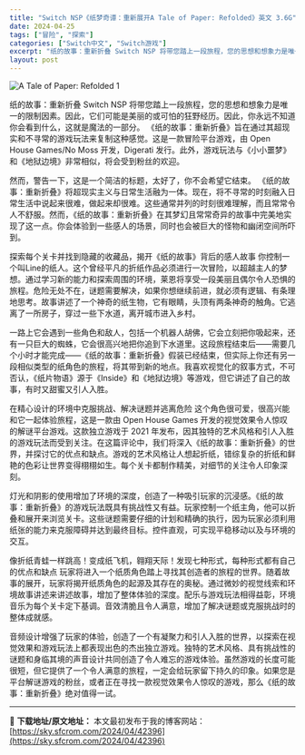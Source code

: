 ```yaml
---
title: "Switch NSP《纸梦奇谭：重新展开A Tale of Paper: Refolded》英文 3.6G"
date: 2024-04-25
tags: ["冒险", "探索"]
categories: ["Switch中文", "Switch游戏"]
excerpt: "纸的故事：重新折叠 Switch NSP 将带您踏上一段旅程，您的思想和想象力是唯一的限制因素。因此，它们可能是美丽的或可怕的狂野经历。因此，你永远不知道你会看到什么，这就是魔法的一部分。 《纸的故事：重新折叠》旨在通过其超现实和不寻常的游戏玩法来复制这种感觉。这是一款冒险平台游戏，由 Open H&hellip;"
layout: post
---
```


<img class="aligncenter" src="https://sky.sfcrom.com/wp-content/uploads/2024/04/20240425113030-99b69.jpeg" alt="A Tale of Paper: Refolded 1" />

纸的故事：重新折叠 Switch NSP 将带您踏上一段旅程，您的思想和想象力是唯一的限制因素。因此，它们可能是美丽的或可怕的狂野经历。因此，你永远不知道你会看到什么，这就是魔法的一部分。 《纸的故事：重新折叠》旨在通过其超现实和不寻常的游戏玩法来复制这种感觉。这是一款冒险平台游戏，由 Open House Games/No Moss 开发，Digerati 发行。此外，游戏玩法与《小小噩梦》和《地狱边境》非常相似，将会受到粉丝的欢迎。

然而，警告一下，这是一个简洁的标题，太好了，你不会希望它结束​​。 《纸的故事：重新折叠》将超现实主义与日常生活融为一体。现在，将不寻常的时刻融入日常生活中说起来很难，做起来却很难。这些通常并列的时刻很难理解，而且常常令人不舒服。然而，《纸的故事：重新折叠》在其梦幻且常常奇异的故事中完美地实现了这一点。你会体验到一些感人的场景，同时也会被巨大的怪物和幽闭空间所吓到。

探索每个关卡并找到隐藏的收藏品，揭开《纸的故事》背后的感人故事
你控制一个叫Line的纸人。这个曾经平凡的折纸作品必须进行一次冒险，以超越主人的梦想。通过学习新的能力和探索周围的环境，莱恩将享受一段美丽且偶尔令人恐惧的旅程。危险无处不在，谜题需要解决，如果你想继续前进，就必须有逻辑、有条理地思考。故事讲述了一个神奇的纸生物，它有眼睛，头顶有两条神奇的触角。它逃离了一所房子，穿过一些下水道，离开城市进入乡村。

一路上它会遇到一些角色和敌人，包括一个机器人胡佛，它会立刻把你吸起来，还有一只巨大的蜘蛛，它会很高兴地把你追到下水道里。这段旅程结束后——需要几个小时才能完成——《纸的故事：重新折叠》假装已经结束，但实际上你还有另一段相似类型的纸角色的旅程，将其带到新的地点。我喜欢视觉化的叙事方式，不可否认，《纸片物语》源于《Inside》和《地狱边境》等游戏，但它讲述了自己的故事，有时又甜蜜又引人入胜。

在精心设计的环境中克服挑战、解决谜题并逃离危险
这个角色很可爱，很高兴能和它一起体验旅程，这是一款由 Open House Games 开发的视觉效果令人惊叹的解谜平台游戏。这款独立游戏于 2021 年发布，因其独特的艺术风格和引人入胜的游戏玩法而受到关注。在这篇评论中，我们将深入《纸的故事：重新折叠》的世界，并探讨它的优点和缺点。游戏的艺术风格让人想起折纸，错综复杂的折纸和鲜艳的色彩让世界变得栩栩如生。每个关卡都制作精美，对细节的关注令人印象深刻。

灯光和阴影的使用增加了环境的深度，创造了一种吸引玩家的沉浸感。《纸的故事：重新折叠》的游戏玩法既具有挑战性又有益。玩家控制一个纸主角，他可以折叠和展开来浏览关卡。这些谜题需要仔细的计划和精确的执行，因为玩家必须利用纸张的能力来克服障碍并达到最终目标。控件直观，可实现平稳移动以及与环境的交互。

像折纸青蛙一样跳高！变成纸飞机，翱翔天际！发现七种形式，每种形式都有自己的优点和缺点
玩家将进入一个纸质角色踏上寻找其创造者的旅程的世界。随着故事的展开，玩家将揭开纸质角色的起源及其存在的奥秘。通过微妙的视觉线索和环境故事讲述来讲述故事，增加了整体体验的深度。配乐与游戏玩法相得益彰，环境音乐为每个关卡定下基调。音效清脆且令人满意，增加了解决谜题或克服挑战时的整体成就感。

音频设计增强了玩家的体验，创造了一个有凝聚力和引人入胜的世界，以探索在视觉效果和游戏玩法上都表现出色的杰出独立游戏。独特的艺术风格、具有挑战性的谜题和身临其境的声音设计共同创造了令人难忘的游戏体验。虽然游戏的长度可能很短，但它提供了一个令人满意的旅程，一定会给玩家留下持久的印象。如果您是平台解谜游戏的粉丝，或者正在寻找一款视觉效果令人惊叹的游戏，那么《纸的故事：重新折叠》绝对值得一试。

---
📖 **下载地址/原文地址：** 本文最初发布于我的博客网站：[https://sky.sfcrom.com/2024/04/42396](https://sky.sfcrom.com/2024/04/42396)
